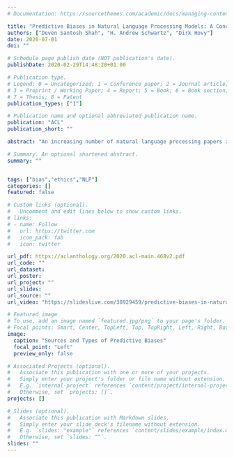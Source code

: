 ```yaml
---
# Documentation: https://sourcethemes.com/academic/docs/managing-content/

title: "Predictive Biases in Natural Language Processing Models: A Conceptual Framework and Overview"
authors: ["Deven Santosh Shah", "H. Andrew Schwartz", "Dirk Hovy"]
date: 2020-07-01
doi: ""

# Schedule page publish date (NOT publication's date).
publishDate: 2020-02-29T14:48:20+01:00

# Publication type.
# Legend: 0 = Uncategorized; 1 = Conference paper; 2 = Journal article;
# 3 = Preprint / Working Paper; 4 = Report; 5 = Book; 6 = Book section;
# 7 = Thesis; 8 = Patent
publication_types: ["1"]

# Publication name and optional abbreviated publication name.
publication: "ACL"
publication_short: ""

abstract: "An increasing number of natural language processing papers address the effect of bias on predictions, introducing mitigation techniques at different parts of the standard NLP pipeline (data and models). However, these works have been conducted individually, without a unifying framework to organize efforts within the field. This situation leads to repetitive approaches, and focuses overly on bias symptoms/effects, rather than on their origins, which could limit the development of effective countermeasures. In this paper, we propose a unifying predictive bias framework for NLP. We summarize the NLP literature and suggest general mathematical definitions of predictive bias. We differentiate two consequences of bias: outcome disparities and error disparities, as well as four potential origins of biases: label bias, selection bias, model overamplification, and semantic bias. Our framework serves as an overview of predictive bias in NLP, integrating existing work into a single structure, and providing a conceptual baseline for improved frameworks."

# Summary. An optional shortened abstract.
summary: ""


tags: ["bias","ethics","NLP"]
categories: []
featured: false

# Custom links (optional).
#   Uncomment and edit lines below to show custom links.
# links:
# - name: Follow
#   url: https://twitter.com
#   icon_pack: fab
#   icon: twitter

url_pdf: https://aclanthology.org/2020.acl-main.468v2.pdf
url_code: ""
url_dataset:
url_poster:
url_project: ""
url_slides:
url_source: ""
url_video: "https://slideslive.com/38929459/predictive-biases-in-natural-language-processing-models-a-conceptual-framework-and-overview"

# Featured image
# To use, add an image named `featured.jpg/png` to your page's folder.
# Focal points: Smart, Center, TopLeft, Top, TopRight, Left, Right, BottomLeft, Bottom, BottomRight.
image:
  caption: "Sources and Types of Predictive Biases"
  focal_point: "Left"
  preview_only: false

# Associated Projects (optional).
#   Associate this publication with one or more of your projects.
#   Simply enter your project's folder or file name without extension.
#   E.g. `internal-project` references `content/project/internal-project/index.md`.
#   Otherwise, set `projects: []`.
projects: []

# Slides (optional).
#   Associate this publication with Markdown slides.
#   Simply enter your slide deck's filename without extension.
#   E.g. `slides: "example"` references `content/slides/example/index.md`.
#   Otherwise, set `slides: ""`.
slides: ""
---
```

